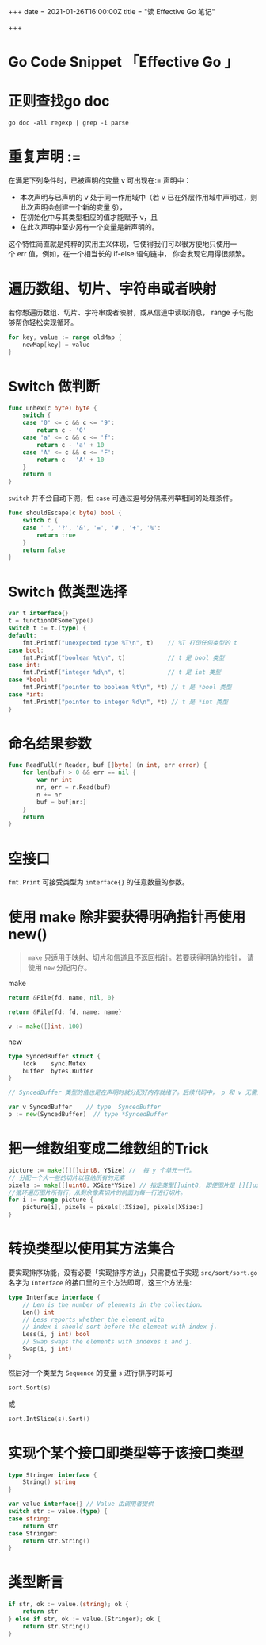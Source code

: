 +++
date = 2021-01-26T16:00:00Z
title = "读 Effective Go 笔记"

+++
# Go Code Snippet 「Effective Go 」

# 正则查找go doc

```shell
go doc -all regexp | grep -i parse
```

# 重复声明 :=

在满足下列条件时，已被声明的变量 v 可出现在:= 声明中：

- 本次声明与已声明的 v 处于同一作用域中（若 v 已在外层作用域中声明过，则此次声明会创建一个新的变量 §），
- 在初始化中与其类型相应的值才能赋予 v，且
- 在此次声明中至少另有一个变量是新声明的。

这个特性简直就是纯粹的实用主义体现，它使得我们可以很方便地只使用一个 err 值，例如，在一个相当长的 if-else 语句链中， 你会发现它用得很频繁。

# 遍历数组、切片、字符串或者映射

若你想遍历数组、切片、字符串或者映射，或从信道中读取消息， range 子句能够帮你轻松实现循环。

```go
for key, value := range oldMap {
	newMap[key] = value
}
```

# Switch 做判断

```go
func unhex(c byte) byte {
	switch {
	case '0' <= c && c <= '9':
		return c - '0'
	case 'a' <= c && c <= 'f':
		return c - 'a' + 10
	case 'A' <= c && c <= 'F':
		return c - 'A' + 10
	}
	return 0
}
```

`switch` 并不会自动下溯，但 `case` 可通过逗号分隔来列举相同的处理条件。

```go
func shouldEscape(c byte) bool {
	switch c {
	case ' ', '?', '&', '=', '#', '+', '%':
		return true
	}
	return false
}
```

# Switch 做类型选择

```go
var t interface{}
t = functionOfSomeType()
switch t := t.(type) {
default:
	fmt.Printf("unexpected type %T\n", t)	 // %T 打印任何类型的 t
case bool:
	fmt.Printf("boolean %t\n", t)			 // t 是 bool 类型
case int:
	fmt.Printf("integer %d\n", t)			 // t 是 int 类型
case *bool:
	fmt.Printf("pointer to boolean %t\n", *t) // t 是 *bool 类型
case *int:
	fmt.Printf("pointer to integer %d\n", *t) // t 是 *int 类型
}
```

# 命名结果参数

```go
func ReadFull(r Reader, buf []byte) (n int, err error) {
	for len(buf) > 0 && err == nil {
		var nr int
		nr, err = r.Read(buf)
		n += nr
		buf = buf[nr:]
	}
	return
}
```

# 空接口

`fmt.Print` 可接受类型为 `interface{}` 的任意数量的参数。

# 使用 make 除非要获得明确指针再使用new()

> `make` 只适用于映射、切片和信道且不返回指针。若要获得明确的指针， 请使用 `new` 分配内存。

make

```go
return &File{fd, name, nil, 0}
```

```go
return &File{fd: fd, name: name}
```

```go
v := make([]int, 100)
```

new

```go
type SyncedBuffer struct {
	lock	sync.Mutex
	buffer  bytes.Buffer
}

// SyncedBuffer 类型的值也是在声明时就分配好内存就绪了。后续代码中， p 和 v 无需进一步处理即可正确工作。

var v SyncedBuffer	  // type  SyncedBuffer
p := new(SyncedBuffer)  // type *SyncedBuffer
```

# 把一维数组变成二维数组的Trick

```go
picture := make([][]uint8, YSize) //  每 y 个单元一行。
// 分配一个大一些的切片以容纳所有的元素
pixels := make([]uint8, XSize*YSize) // 指定类型[]uint8, 即便图片是 [][]uint8.
//循环遍历图片所有行，从剩余像素切片的前面对每一行进行切片。
for i := range picture {
	picture[i], pixels = pixels[:XSize], pixels[XSize:]
}
```

# 转换类型以使用其方法集合

要实现排序功能，没有必要「实现排序方法」，只需要位于实现 `src/sort/sort.go` 名字为 `Interface` 的接口里的三个方法即可，这三个方法是:

```go
type Interface interface {
	// Len is the number of elements in the collection.
	Len() int
	// Less reports whether the element with
	// index i should sort before the element with index j.
	Less(i, j int) bool
	// Swap swaps the elements with indexes i and j.
	Swap(i, j int)
}
```

然后对一个类型为 `Sequence` 的变量 `s` 进行排序时即可

```go
sort.Sort(s)
```

或

```go
sort.IntSlice(s).Sort()
```

# 实现个某个接口即类型等于该接口类型

```go
type Stringer interface {
	String() string
}

var value interface{} // Value 由调用者提供
switch str := value.(type) {
case string:
	return str
case Stringer:
	return str.String()
}
```

# 类型断言

```go
if str, ok := value.(string); ok {
	return str
} else if str, ok := value.(Stringer); ok {
	return str.String()
}
```

